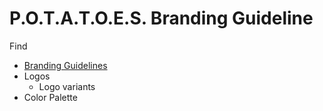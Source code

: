 # P.O.T.A.T.O.E.S. Branding Guideline
Find
* [Branding Guidelines](https://github.com/eshsrobotics/database/wiki/Branding-Guideline)
* Logos
  * Logo variants
* Color Palette
